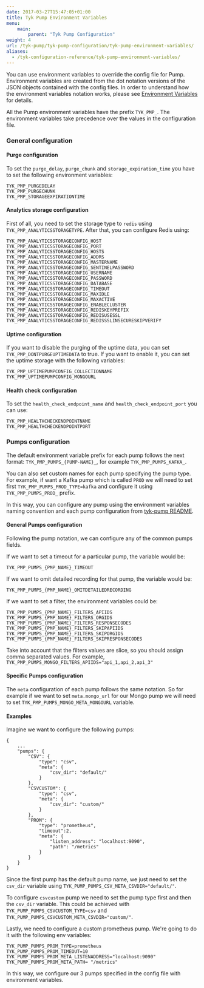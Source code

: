 ```yaml
---
date: 2017-03-27T15:47:05+01:00
title: Tyk Pump Environment Variables
menu:
    main:
        parent: "Tyk Pump Configuration"
weight: 4 
url: /tyk-pump/tyk-pump-configuration/tyk-pump-environment-variables/
aliases:
  - /tyk-configuration-reference/tyk-pump-environment-variables/
---
```


You can use environment variables to override the config file for Pump. Environment variables are created from the dot notation versions of the JSON objects contained with the config files.
In order to understand how the environment variables notation works, please see [Environment Variables](/docs/tyk-configuration-reference/environment-variables/) for details. 

All the Pump environment variables have the prefix `TYK_PMP_`. The environment variables take precedence over the values in the configuration file.
### General configuration

#### Purge configuration
To set the `purge_delay`, `purge_chunk` and `storage_expiration_time` you have to set the following environment variables:
```
TYK_PMP_PURGEDELAY
TYK_PMP_PURGECHUNK
TYK_PMP_STORAGEEXPIRATIONTIME
```

#### Analytics storage configuration
First of all, you need to set the storage type to `redis` using `TYK_PMP_ANALYTICSSTORAGETYPE`.
After that, you can configure Redis using:
```
TYK_PMP_ANALYTICSSTORAGECONFIG_HOST
TYK_PMP_ANALYTICSSTORAGECONFIG_PORT
TYK_PMP_ANALYTICSSTORAGECONFIG_HOSTS
TYK_PMP_ANALYTICSSTORAGECONFIG_ADDRS
TYK_PMP_ANALYTICSSTORAGECONFIG_MASTERNAME
TYK_PMP_ANALYTICSSTORAGECONFIG_SENTINELPASSWORD
TYK_PMP_ANALYTICSSTORAGECONFIG_USERNAME
TYK_PMP_ANALYTICSSTORAGECONFIG_PASSWORD
TYK_PMP_ANALYTICSSTORAGECONFIG_DATABASE
TYK_PMP_ANALYTICSSTORAGECONFIG_TIMEOUT
TYK_PMP_ANALYTICSSTORAGECONFIG_MAXIDLE
TYK_PMP_ANALYTICSSTORAGECONFIG_MAXACTIVE
TYK_PMP_ANALYTICSSTORAGECONFIG_ENABLECLUSTER
TYK_PMP_ANALYTICSSTORAGECONFIG_REDISKEYPREFIX
TYK_PMP_ANALYTICSSTORAGECONFIG_REDISUSESSL
TYK_PMP_ANALYTICSSTORAGECONFIG_REDISSSLINSECURESKIPVERIFY
```

#### Uptime configuration
If you want to disable the purging of the uptime data, you can set `TYK_PMP_DONTPURGEUPTIMEDATA` to true.
If you want to enable it, you can set the uptime storage with the following variables:
```
TYK_PMP_UPTIMEPUMPCONFIG_COLLECTIONNAME
TYK_PMP_UPTIMEPUMPCONFIG_MONGOURL
```

#### Health check configuration
To set the `health_check_endpoint_name` and `health_check_endpoint_port` you can use:
```
TYK_PMP_HEALTHCHECKENDPOINTNAME
TYK_PMP_HEALTHCHECKENDPOINTPORT
``` 

### Pumps configuration
The default environment variable prefix for each pump follows the next format: `TYK_PMP_PUMPS_{PUMP-NAME}_`, for example `TYK_PMP_PUMPS_KAFKA_`.

You can also set custom names for each pump specifying the pump type. For example, if want a Kafka pump which is called `PROD` we will need to set first `TYK_PMP_PUMPS_PROD_TYPE=kafka` and configure it using `TYK_PMP_PUMPS_PROD_` prefix.

In this way, you can configure any pump using the environment variables naming convention and each pump configuration from [tyk-pump README](https://github.com/TykTechnologies/tyk-pump#configuration). 

#### General Pumps configuration
Following the pump notation, we can configure any of the common pumps fields.

If we want to set a timeout for a particular pump, the variable would be:
```
TYK_PMP_PUMPS_{PMP_NAME}_TIMEOUT
```

If we want to omit detailed recording for that pump, the variable would be:
```
TYK_PMP_PUMPS_{PMP_NAME}_OMITDETAILEDRECORDING
```

If we want to set a filter, the environment variables could be:
```
TYK_PMP_PUMPS_{PMP_NAME}_FILTERS_APIIDS
TYK_PMP_PUMPS_{PMP_NAME}_FILTERS_ORGIDS
TYK_PMP_PUMPS_{PMP_NAME}_FILTERS_RESPONSECODES
TYK_PMP_PUMPS_{PMP_NAME}_FILTERS_SKIPAPIIDS
TYK_PMP_PUMPS_{PMP_NAME}_FILTERS_SKIPORGIDS
TYK_PMP_PUMPS_{PMP_NAME}_FILTERS_SKIPRESPONSECODES
```
Take into account that the filters values are slice, so you should assign comma separated values. For example,  `TYK_PMP_PUMPS_MONGO_FILTERS_APIIDS="api_1,api_2,api_3"`

#### Specific Pumps configuration
The `meta` configuration of each pump follows the same notation. So for example if we want to set `meta.mongo_url` for our Mongo pump we will need to set `TYK_PMP_PUMPS_MONGO_META_MONGOURL` variable. 
 

#### 
#### Examples

Imagine we want to configure the following pumps:
```{.json}
{
    ...
    "pumps": {
        "CSV": {
            "type": "csv",
            "meta": {
                "csv_dir": "default/"
            }
        },
        "CSVCUSTOM": {
            "type": "csv",
            "meta": {
                "csv_dir": "custom/"
            }
        },
        "PROM": {
            "type": "prometheus",
            "timeout":2,
            "meta": {
                "listen_address": "localhost:9090",
                "path": "/metrics"
            }
        }
    }
}
```

Since the first pump has the default pump name, we just need to set the `csv_dir` variable using `TYK_PUMP_PUMPS_CSV_META_CSVDIR="default/"`.

To configure `csvcustom` pump we need to set the pump type first and then the `csv_dir` variable. This could be achieved with `TYK_PUMP_PUMPS_CSVCUSTOM_TYPE=csv` and `TYK_PUMP_PUMPS_CSVCUSTOM_META_CSVDIR="custom/"`.

Lastly, we need to configure a custom prometheus pump. We're going to do it with the following env variables:
```
TYK_PUMP_PUMPS_PROM_TYPE=prometheus
TYK_PUMP_PUMPS_PROM_TIMEOUT=10
TYK_PUMP_PUMPS_PROM_META_LISTENADDRESS="localhost:9090"
TYK_PUMP_PUMPS_PROM_META_PATH= "/metrics"
```

In this way, we configure our 3 pumps specified in the config file with environment variables.